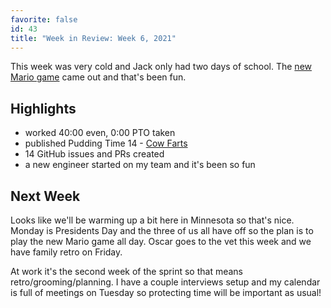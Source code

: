 ```yaml
---
favorite: false
id: 43
title: "Week in Review: Week 6, 2021"
---
```


This week was very cold and Jack only had two days of school. The [new Mario
game][mario] came out and that's been fun.

## Highlights

* worked 40:00 even, 0:00 PTO taken
* published Pudding Time 14 - [Cow Farts][cow-farts]
* 14 GitHub issues and PRs created
* a new engineer started on my team and it's been so fun

## Next Week

Looks like we'll be warming up a bit here in Minnesota so that's nice. Monday is
Presidents Day and the three of us all have off so the plan is to play the new
Mario game all day. Oscar goes to the vet this week and we have family retro on
Friday.

At work it's the second week of the sprint so that means
retro/grooming/planning. I have a couple interviews setup and my calendar is
full of meetings on Tuesday so protecting time will be important as usual!

[mario]: https://en.wikipedia.org/wiki/Super_Mario_3D_World#Super_Mario_3D_World_+_Bowser's_Fury
[cow-farts]: https://puddingtime.buzzsprout.com/1470301/7839637-cow-farts
